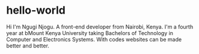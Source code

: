 # hello-world
Hi I'm Ngugi Njogu.
A front-end developer from Nairobi, Kenya. I'm a fourth year at bMount Kenya University taking Bachelors of Technology in Computer and Electronics Systems.
With codes websites can be made better and better.

